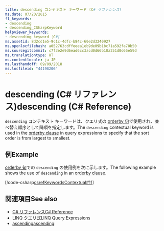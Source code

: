 ```yaml
---
title: descending コンテキスト キーワード (C# リファレンス)
ms.date: 07/20/2015
f1_keywords:
- descending
- descending_CSharpKeyword
helpviewer_keywords:
- descending keyword [C#]
ms.assetid: 8d2cd1e5-9c1c-4dfc-b84c-60e2d3240927
ms.openlocfilehash: a052763cdffeeea1eb9de09b1bc71a592fa70b50
ms.sourcegitcommit: c7f3e2e9d6ead6cc3acd0d66b10a251d0c66e59d
ms.translationtype: HT
ms.contentlocale: ja-JP
ms.lasthandoff: 09/09/2018
ms.locfileid: "44198206"
---
```

# <a name="descending-c-reference"></a><span data-ttu-id="81064-102">descending (C# リファレンス)</span><span class="sxs-lookup"><span data-stu-id="81064-102">descending (C# Reference)</span></span>

<span data-ttu-id="81064-103">`descending` コンテキスト キーワードは、クエリ式の [orderby 句](../../../csharp/language-reference/keywords/orderby-clause.md)で使用され、並べ替え順序として降順を指定します。</span><span class="sxs-lookup"><span data-stu-id="81064-103">The `descending` contextual keyword is used in the [orderby clause](../../../csharp/language-reference/keywords/orderby-clause.md) in query expressions to specify that the sort order is from largest to smallest.</span></span>

## <a name="example"></a><span data-ttu-id="81064-104">例</span><span class="sxs-lookup"><span data-stu-id="81064-104">Example</span></span>

<span data-ttu-id="81064-105">[orderby 句](../../../csharp/language-reference/keywords/orderby-clause.md)での `descending` の使用例を次に示します。</span><span class="sxs-lookup"><span data-stu-id="81064-105">The following example shows the use of `descending` in an [orderby clause](../../../csharp/language-reference/keywords/orderby-clause.md).</span></span>

[!code-csharp[csrefKeywordsContextual#11](~/samples/snippets/csharp/VS_Snippets_VBCSharp/csrefKeywordsContextual/CS/csrefKeywordsContextual.cs#11)]

## <a name="see-also"></a><span data-ttu-id="81064-106">関連項目</span><span class="sxs-lookup"><span data-stu-id="81064-106">See also</span></span>

- [<span data-ttu-id="81064-107">C# リファレンス</span><span class="sxs-lookup"><span data-stu-id="81064-107">C# Reference</span></span>](../../../csharp/language-reference/index.md)  
- [<span data-ttu-id="81064-108">LINQ クエリ式</span><span class="sxs-lookup"><span data-stu-id="81064-108">LINQ Query Expressions</span></span>](../../../csharp/programming-guide/linq-query-expressions/index.md)  
- [<span data-ttu-id="81064-109">ascending</span><span class="sxs-lookup"><span data-stu-id="81064-109">ascending</span></span>](../../../csharp/language-reference/keywords/ascending.md)
